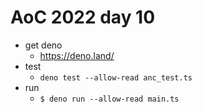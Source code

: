 # AoC 2022 day 10

- get deno
  - https://deno.land/
- test
  - `deno test --allow-read anc_test.ts`
- run 
  - `$ deno run --allow-read main.ts`
